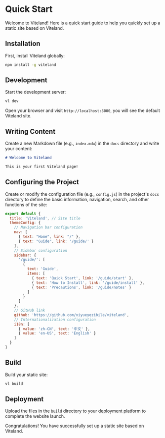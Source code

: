 # Quick Start

Welcome to Viteland! Here is a quick start guide to help you quickly set up a static site based on Viteland.

## Installation

First, install Viteland globally:

```bash
npm install -g viteland
```

## Development

Start the development server:

```bash
vl dev
```

Open your browser and visit `http://localhost:3000`, you will see the default Viteland site.

## Writing Content

Create a new Markdown file (e.g., `index.mdx`) in the `docs` directory and write your content:

```markdown
# Welcome to Viteland

This is your first Viteland page!
```

## Configuring the Project

Create or modify the configuration file (e.g., `config.js`) in the project's `docs` directory to define the basic information, navigation, search, and other functions of the site:

```js
export default {
  title: 'Viteland', // Site title
  themeConfig: {
    // Navigation bar configuration
    nav: [
      { text: "Home", link: "/" },
      { text: "Guide", link: '/guide/' }
    ],
    // Sidebar configuration
    sidebar: {
      '/guide/': [
        {
          text: 'Guide',
          items: [
            { text: 'Quick Start', link: '/guide/start' },
            { text: 'How to Install', link: '/guide/install' },
            { text: 'Precautions', link: '/guide/notes' }
          ]
        }
      ]
    },
    // GitHub link
    github: 'https://github.com/xiyueyezibile/viteland',
    // Internationalization configuration
    i18n: [
      { value: 'zh-CN', text: '中文' },
      { value: 'en-US', text: 'English' }
    ]
  }
}
```

## Build

Build your static site:

```bash
vl build
```

## Deployment

Upload the files in the `build` directory to your deployment platform to complete the website launch.

Congratulations! You have successfully set up a static site based on Viteland.

